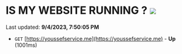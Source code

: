 # IS MY WEBSITE RUNNING ? [![](https://img.shields.io/static/v1?label=Sponsor&message=%E2%9D%A4&logo=GitHub&color=%23fe8e86)](https://github.com/sponsors/<username>)

Last updated: **9/4/2023, 7:50:05 PM**

- `GET` [https://youssefservice.me](https://youssefservice.me) - **Up** (1001ms)
